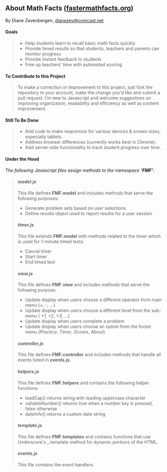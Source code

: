## About Math Facts ([fastermathfacts.org](http://www.fastermathfacts.org)) ##
By Diane Zevenbergen, dianezev@comcast.net

#### Goals ####
> * Help students learn to recall basic math facts quickly
> * Provide timed results so that students, teachers and parents can monitor progress
> * Provide instant feedback to students
> * Free up teachers' time with automated scoring

#### To Contribute to this Project ####
>To make a correction or improvement to this project, just fork the repository to your account, make the change you'd like and submit a pull request. I'm new to Javascript and welcome suggestions on improving organization, readability and efficiency as well as content improvement.

#### Still To Be Done ####
> * Add code to make responsive for various devices & screen sizes, especially tablets.
> * Address browser differences (currently works best in Chrome).
> * Add server-side functionality to track student progress over time.

#### Under the Hood ####
_The following Javascript files assign methods to the namespace **'FMF'**:_

> #### **_model.js_** ####
> This file defines **FMF.model** and includes methods that serve the following purposes:
>   * Generate problem sets based on user selections
>   * Define results object used to report results for a user session
>   
> #### **_timer.js_** ####
> This file extends **FMF.model** with methods related to the timer which is used for 1-minute timed tests:
>   * Cancel timer
>   * Start timer
>   * End timed test
>   
> #### **_view.js_** ####
> This file defines **FMF.view** and includes methods that serve the following purpose:
>  * Update display when users choose a different operator from main menu (_+_, _-_, ...)
>  * Update display when users choose a different level from the sub-menu ( _+1_, _+2_, _+3_, ...)
>  * Update display when users complete a problem
>  * Update display when users choose an option from the footer menu (_Practice_, _Timer_, _Scores_, _About_)
>
> #### **_controller.js_** ####
> This file defines **FMF.controller** and includes methods that handle all events listed in **_events.js_**.
>
> #### **_helpers.js_** ####
> This file defines **FMF.helpers** and contains the following helper functions: 
>  * leadCap() returns string with leading uppercase character
>  * validateNumber() returns true when a number key is pressed, false otherwise
>  * dateInfo() returns a custom date string
>
> #### **_template.js_** ####
> This file defines **FMF.templates** and contains functions that use Underscore's _.template method for dynamic portions of the HTML.
>
> #### **_events.js_** ####
> This file contains the event handlers.
